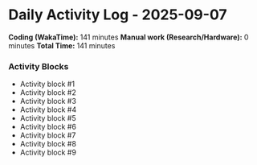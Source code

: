 # Daily Activity Log - 2025-09-07

**Coding (WakaTime):** 141 minutes
**Manual work (Research/Hardware):** 0 minutes
**Total Time:** 141 minutes

### Activity Blocks
- Activity block #1
- Activity block #2
- Activity block #3
- Activity block #4
- Activity block #5
- Activity block #6
- Activity block #7
- Activity block #8
- Activity block #9
